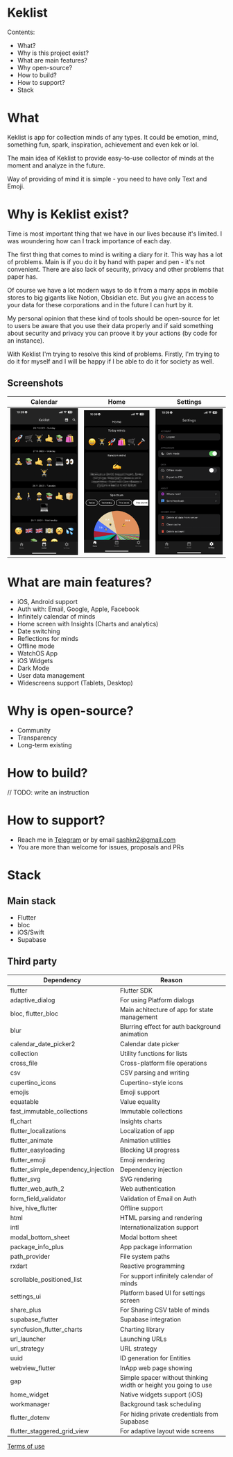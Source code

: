 # Keklist

Contents:
- What?
- Why is this project exist?
- What are main features?
- Why open-source?
- How to build?
- How to support?
- Stack

# What
Keklist is app for collection minds of any types. It could be emotion, mind, something fun, spark, inspiration, achievement and even kek or lol. 

The main idea of Keklist to provide easy-to-use collector of minds at the moment and analyze in the future.

Way of providing of mind it is simple - you need to have only Text and Emoji.

# Why is Keklist exist?
Time is most important thing that we have in our lives because it's limited. I was woundering how can I track importance of each day.

The first thing that comes to mind is writing a diary for it. This way has a lot of problems. Main is if you do it by hand with paper and pen - it's not convenient. There are also lack of security, privacy and other problems that paper has.

Of course we have a lot modern ways to do it from a many apps in mobile stores to big gigants like Notion, Obsidian etc. But you give an access to your data for these corporations and in the future I can hurt by it.

My personal opinion that these kind of tools should be open-source for let to users be aware that you use their data properly and if said something about security and privacy you can proove it by your actions (by code for an instance).

With Keklist I'm trying to resolve this kind of problems. Firstly, I'm trying to do it for myself and I will be happy if I be able to do it for society as well.

## Screenshots

|                  Calendar                   |                    Home                     |                  Settings                   |
| :-----------------------------------------: | :-----------------------------------------: | :-----------------------------------------: |
| <img src="readme/IMG_0797.PNG" width="180"> | <img src="readme/IMG_0798.PNG" width="180"> | <img src="readme/IMG_0800.PNG" width="180"> |

# What are main features?
- iOS, Android support
- Auth with: Email, Google, Apple, Facebook
- Infinitely calendar of minds
- Home screen with Insights (Charts and analytics)
- Date switching
- Reflections for minds
- Offline mode
- WatchOS App
- iOS Widgets
- Dark Mode
- User data management
- Widescreens support (Tablets, Desktop)

# Why is open-source?
- Community
- Transparency
- Long-term existing

# How to build?
// TODO: write an instruction

# How to support?
- Reach me in [Telegram](https://t.me/sashkyn) or by email sashkn2@gmail.com
- You are more than welcome for issues, proposals and PRs

# Stack

## Main stack
- Flutter
- bloc
- iOS/Swift
- Supabase
## Third party
| Dependency                          | Reason                                                          |
| ----------------------------------- | --------------------------------------------------------------- |
| flutter                             | Flutter SDK                                                     |
| adaptive_dialog                     | For using Platform dialogs                                      |
| bloc, flutter_bloc                  | Main achitecture of app for state management                    |
| blur                                | Blurring effect for auth background animation                   |
| calendar_date_picker2               | Calendar date picker                                            |
| collection                          | Utility functions for lists                                     |
| cross_file                          | Cross-platform file operations                                  |
| csv                                 | CSV parsing and writing                                         |
| cupertino_icons                     | Cupertino-style icons                                           |
| emojis                              | Emoji support                                                   |
| equatable                           | Value equality                                                  |
| fast_immutable_collections          | Immutable collections                                           |
| fl_chart                            | Insights charts                                                 |
| flutter_localizations               | Localization of app                                             |
| flutter_animate                     | Animation utilities                                             |
| flutter_easyloading                 | Blocking UI progress                                            |
| flutter_emoji                       | Emoji rendering                                                 |
| flutter_simple_dependency_injection | Dependency injection                                            |
| flutter_svg                         | SVG rendering                                                   |
| flutter_web_auth_2                  | Web authentication                                              |
| form_field_validator                | Validation of Email on Auth                                     |
| hive, hive_flutter                  | Offline support                                                 |
| html                                | HTML parsing and rendering                                      |
| intl                                | Internationalization support                                    |
| modal_bottom_sheet                  | Modal bottom sheet                                              |
| package_info_plus                   | App package information                                         |
| path_provider                       | File system paths                                               |
| rxdart                              | Reactive programming                                            |
| scrollable_positioned_list          | For support infinitely calendar of minds                        |
| settings_ui                         | Platform based UI for settings screen                           |
| share_plus                          | For Sharing CSV table of minds                                  |
| supabase_flutter                    | Supabase integration                                            |
| syncfusion_flutter_charts           | Charting library                                                |
| url_launcher                        | Launching URLs                                                  |
| url_strategy                        | URL strategy                                                    |
| uuid                                | ID generation for Entities                                      |
| webview_flutter                     | InApp web page showing                                          |
| gap                                 | Simple spacer without thinking width or height you going to use |
| home_widget                         | Native widgets support (iOS)                                    |
| workmanager                         | Background task scheduling                                      |
| flutter_dotenv                      | For hiding private credentials from Supabase                    |
| flutter_staggered_grid_view         | For adaptive layout wide screens                                |

[Terms of use](https://sashkyn.notion.site/Rememoji-Terms-of-Use-df179704b2d149b8a5a915296f5cb78f)
